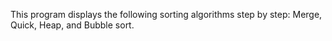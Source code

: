 This program displays the following sorting algorithms step by step: Merge, Quick, Heap, and Bubble sort.


